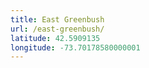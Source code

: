```yaml
---
title: East Greenbush
url: /east-greenbush/
latitude: 42.5909135
longitude: -73.70178580000001
---
```


